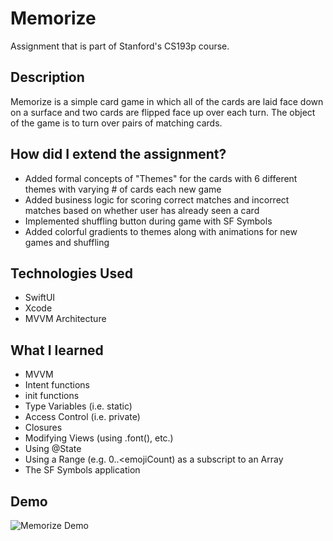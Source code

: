# Memorize

Assignment that is part of Stanford's CS193p course.

## Description
Memorize is a simple card game in which all of the cards are laid face down on a surface and two cards are flipped face up over each turn. 
The object of the game is to turn over pairs of matching cards.

## How did I extend the assignment?
- Added formal concepts of "Themes" for the cards with 6 different themes with varying # of cards each new game
- Added business logic for scoring correct matches and incorrect matches based on whether user has already seen a card
- Implemented shuffling button during game with SF Symbols
- Added colorful gradients to themes along with animations for new games and shuffling

## Technologies Used
- SwiftUI
- Xcode
- MVVM Architecture

## What I learned
- MVVM
- Intent functions
- init functions
- Type Variables (i.e. static)
- Access Control (i.e. private)
- Closures
- Modifying Views (using .font(), etc.)
- Using @State
- Using a Range (e.g. 0..<emojiCount) as a subscript to an Array
- The SF Symbols application

## Demo
![Memorize Demo](Demo/demo.gif)
